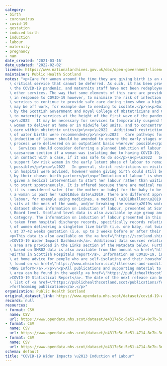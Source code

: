 ```yaml
---
category:
- birth
- coronavirus
- covid-19
- gestation
- induced birth
- induction
- labour
- maternity
- pregnancy
- nan
date_created: '2021-03-16'
date_updated: '2022-02-02'
license: https://www.nationalarchives.gov.uk/doc/open-government-licence/version/3/
maintainer: Public Health Scotland
notes: "<p>Care for women around the time they are giving birth is an essential, time\
  \ critical service that cannot be deferred. As such, it has been provided throughout\
  \ the COVID-19 pandemic, and maternity staff have not been redeployed to support\
  \ other services. The way that some elements of this care are provided has changed\
  \ in response to COVID-19 however, to minimise the risk of infection and to allow\
  \ services to continue to provide safe care during times when a high number of staff\
  \ may be off work, for example due to needing to isolate.</p>\n<p>Guidance issued\
  \ by the Scottish Government and Royal College of Obstetricians and Gynaecologists\
  \ to maternity services at the height of the first wave of the pandemic noted that:</p>\n\
  <p>\u2022   It may be necessary for services to temporarily suspend the option for\
  \ women to deliver at home or in midwife led units, and to concentrate delivery\
  \ care within obstetric units</p>\n<p>\u2022   Additional restrictions on the use\
  \ of water births were recommended</p>\n<p>\u2022   Care pathways for women requiring\
  \ induction of labour should be amended to ensure the early stages of the induction\
  \ process were delivered on an outpatient basis wherever possible</p>\n<p>\u2022\
  \   Services should consider deferring a planned induction of labour or elective\
  \ caesarean section if a woman was isolating due to having COVID-19, or having been\
  \ in contact with a case, if it was safe to do so</p>\n<p>\u2022   Services should\
  \ support low risk women in the early latent phase of labour to remain at home wherever\
  \ possible</p>\n<p>\u2022   In general, strict restrictions on visitors for patients\
  \ in hospital were advised, however women giving birth could still be accompanied\
  \ by their chosen birth partner</p>\n<p>'Induction of labour' is when a woman is\
  \ given a medical intervention to start her labour rather than waiting for labour\
  \ to start spontaneously. It is offered because there are medical reasons meaning\
  \ it is considered safer (for the mother or baby) for the baby to be born, or because\
  \ a woman is past her \u2018due date\u2019. There are different approaches to inducing\
  \ labour, for example using medicines, a medical \u2018balloon\u2019 device that\
  \ sits at the neck of the womb, and/or breaking the woman\u2019s waters.</p>\n<p>This\
  \ dataset shows information on induction of labour, presented at Scotland and NHS\
  \ Board level. Scotland level data is also available by age group and deprivation\
  \ category. The information on induction of labour presented in this dataset is\
  \ taken from hospital discharge records, specifically records relating to the care\
  \ of women delivering a singleton live birth (i.e. one baby, not twins or more)\
  \ at 37-42 weeks gestation (i.e. up to 3 weeks before or after their due date).</p>\n\
  <p>This data is also available on the <a href=\"https://scotland.shinyapps.io/phs-covid-wider-impact/\"\
  >COVID-19 Wider Impact Dashboard</a>. Additional data sources relating to this topic\
  \ area are provided in the Links section of the Metadata below. Further information\
  \ based on SMR02 data is also available from the annual <a href=\"https://beta.isdscotland.org/find-publications-and-data/population-health/births-and-maternity/births-in-scottish-hospitals/\"\
  >Births in Scottish Hospitals report</a>. Information on COVID-19, including stay\
  \ at home advice for people who are self-isolating and their households, can be\
  \ found on <a href=\"https://www.nhsinform.scot/illnesses-and-conditions/infections-and-poisoning/coronavirus-covid-19#stay-at-home-advice\"\
  >NHS Inform</a>.</p>\n<p>All publications and supporting material to this topic\
  \ area can be found in the weekly <a href=\"https://publichealthscotland.scot/publications/covid-19-statistical-report/\"\
  >COVID-19 Statistical Report</a>. The date of the next release can be found on our\
  \ list of <a href=\"https://publichealthscotland.scot/publications/forthcoming-publications/\"\
  >forthcoming publications</a>.</p>"
organization: Public Health Scotland
original_dataset_link: https://www.opendata.nhs.scot/dataset/covid-19-wider-impacts-induction-of-labour
records: null
resources:
- format: CSV
  name: CSV
  url: https://www.opendata.nhs.scot/dataset/e4317e5c-5e51-4714-8c7b-3d90399c47d3/resource/28dad521-50d5-4009-a665-e80236ac0b8b/download/induction_labour_hb_20220202.csv
- format: CSV
  name: CSV
  url: https://www.opendata.nhs.scot/dataset/e4317e5c-5e51-4714-8c7b-3d90399c47d3/resource/fed73bc2-39aa-4626-bc7c-ae91aba06a1a/download/induction_labour_age_20220202.csv
- format: CSV
  name: CSV
  url: https://www.opendata.nhs.scot/dataset/e4317e5c-5e51-4714-8c7b-3d90399c47d3/resource/617dc550-6960-4164-b6c6-a78ebbf76a6c/download/induction_labour_simd_20220202.csv
schema: default
title: "COVID-19 Wider Impacts \u2013 Induction of Labour"
---
```

